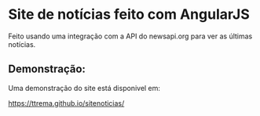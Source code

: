 ﻿# Site de notícias feito com AngularJS

Feito usando uma integração com a API do newsapi.org para ver as últimas notícias.

## Demonstração:

Uma demonstração do site está disponivel em:

https://ttrema.github.io/sitenoticias/
